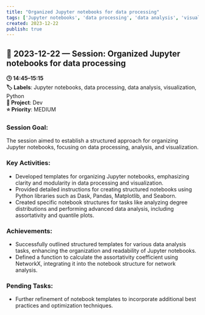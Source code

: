 ```yaml
---
title: "Organized Jupyter notebooks for data processing"
tags: ['Jupyter notebooks', 'data processing', 'data analysis', 'visualization', 'Python']
created: 2023-12-22
publish: true
---
```


## 📅 2023-12-22 — Session: Organized Jupyter notebooks for data processing

**🕒 14:45–15:15**  
**🏷️ Labels**: Jupyter notebooks, data processing, data analysis, visualization, Python  
**📂 Project**: Dev  
**⭐ Priority**: MEDIUM  


### Session Goal:
The session aimed to establish a structured approach for organizing Jupyter notebooks, focusing on data processing, analysis, and visualization.

### Key Activities:
- Developed templates for organizing Jupyter notebooks, emphasizing clarity and modularity in data processing and visualization.
- Provided detailed instructions for creating structured notebooks using Python libraries such as Dask, Pandas, Matplotlib, and Seaborn.
- Created specific notebook structures for tasks like analyzing degree distributions and performing advanced data analysis, including assortativity and quantile plots.

### Achievements:
- Successfully outlined structured templates for various data analysis tasks, enhancing the organization and readability of Jupyter notebooks.
- Defined a function to calculate the assortativity coefficient using NetworkX, integrating it into the notebook structure for network analysis.

### Pending Tasks:
- Further refinement of notebook templates to incorporate additional best practices and optimization techniques.
